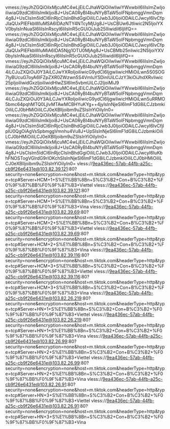 vmess://eyJhZGQiOiIxMjcuMC4wLjEiLCJhaWQiOiIwIiwiYWxwbiI6IiIsImZwIjoiIiwiaG9zdCI6IiIsImlkIjoi8J+UsCA0RyBI4buNYyBTaW5oIFNpbmggVmnDqm4g8J+UsCIsIm5ldCI6InRjcCIsInBhdGgiOiIiLCJwb3J0IjoiODAiLCJwcyI6IvCfpJlaQUxPIEFkbWluMSA6IDAzNTY4NTcyMjUg8J+UsCBUw6JtIiwic2N5IjoiYXV0byIsInNuaSI6IiIsInRscyI6IiIsInR5cGUiOiJub25lIiwidiI6IjIifQ==
vmess://eyJhZGQiOiIxMjcuMC4wLjEiLCJhaWQiOiIwIiwiYWxwbiI6IiIsImZwIjoiIiwiaG9zdCI6IiIsImlkIjoi8J+UsCA0RyBI4buNYyBTaW5oIFNpbmggVmnDqm4g8J+UsCIsIm5ldCI6InRjcCIsInBhdGgiOiIiLCJwb3J0IjoiODAiLCJwcyI6IvCfpJlaQUxPIEFkbWluMiA6IDA5Njg1OTU0MjAg8J+UsCBMb25nIiwic2N5IjoiYXV0byIsInNuaSI6IiIsInRscyI6IiIsInR5cGUiOiJub25lIiwidiI6IjIifQ==
vmess://eyJhZGQiOiIxMjcuMC4wLjEiLCJhaWQiOiIwIiwiYWxwbiI6IiIsImZwIjoiIiwiaG9zdCI6IiIsImlkIjoi8J+UsCA0RyBI4buNYyBTaW5oIFNpbmggVmnDqm4iLCJuZXQiOiJ0Y3AiLCJwYXRoIjoiIiwicG9ydCI6IjgwIiwicHMiOiLwn5S0SOG7lyBUcuG7oyA6IFZpZXR0ZWzwn5S4VmluYSDinIUiLCJzY3kiOiJhdXRvIiwic25pIjoiIiwidGxzIjoiIiwidHlwZSI6Im5vbmUiLCJ2IjoiMiJ9
vmess://eyJhZGQiOiIxMjcuMC4wLjEiLCJhaWQiOiIwIiwiYWxwbiI6IiIsImZwIjoiIiwiaG9zdCI6IiIsImlkIjoi8J+UsCA0RyBI4buNYyBTaW5oIFNpbmggVmnDqm4iLCJuZXQiOiJ0Y3AiLCJwYXRoIjoiIiwicG9ydCI6IjgwIiwicHMiOiLwn5uRRMO5bmc64pqhMTQ0LjIvMTAwMCBHYuKYg++4jyIsInNjeSI6ImF1dG8iLCJzbmkiOiIiLCJ0bHMiOiIiLCJ0eXBlIjoibm9uZSIsInYiOiIyIn0=
vmess://eyJhZGQiOiIxMjcuMC4wLjEiLCJhaWQiOiIwIiwiYWxwbiI6IiIsImZwIjoiIiwiaG9zdCI6IiIsImlkIjoi8J+UsCA0RyBI4buNYyBTaW5oIFNpbmggVmnDqm4g8J+UsCIsIm5ldCI6InRjcCIsInBhdGgiOiIiLCJwb3J0IjoiODAiLCJwcyI6IvCfjIpIU0QgOiAgVsSpbmggVmnhu4Vu8J+UpSIsInNjeSI6ImF1dG8iLCJzbmkiOiIiLCJ0bHMiOiIiLCJ0eXBlIjoibm9uZSIsInYiOiIyIn0=
vmess://eyJhZGQiOiIxMjcuMC4wLjEiLCJhaWQiOiIwIiwiYWxwbiI6IiIsImZwIjoiIiwiaG9zdCI6IiIsImlkIjoi8J+UsCA0RyBI4buNYyBTaW5oIFNpbmggVmnDqm4g8J+UsCIsIm5ldCI6InRjcCIsInBhdGgiOiIiLCJwb3J0IjoiODAiLCJwcyI6IuKbhFNOSTogVGlrdG9rIOKchSIsInNjeSI6ImF1dG8iLCJzbmkiOiIiLCJ0bHMiOiIiLCJ0eXBlIjoibm9uZSIsInYiOiIyIn0=
vless://9ea436ec-57ab-44fb-a25c-cb9f26e6431e@103.82.39.121:80?security=none&encryption=none&host=m.tiktok.com&headerType=http&type=tcp#Server+HCM+1+S%E1%BB%8Bn+S%C3%B2+Con+B%C3%B2+%F0%9F%87%BB%F0%9F%87%B3+Viettel
vless://9ea436ec-57ab-44fb-a25c-cb9f26e6431e@103.82.39.121:80?security=none&encryption=none&host=m.tiktok.com&headerType=http&type=tcp#Server+HCM+1+S%E1%BB%8Bn+S%C3%B2+Con+B%C3%B2+%F0%9F%87%BB%F0%9F%87%B3+Vina
vless://9ea436ec-57ab-44fb-a25c-cb9f26e6431e@103.82.39.69:80?security=none&encryption=none&host=m.tiktok.com&headerType=http&type=tcp#Server+HCM+2+S%E1%BB%8Bn+S%C3%B2+Con+B%C3%B2+%F0%9F%87%BB%F0%9F%87%B3+Viettel
vless://9ea436ec-57ab-44fb-a25c-cb9f26e6431e@103.82.39.69:80?security=none&encryption=none&host=m.tiktok.com&headerType=http&type=tcp#Server+HCM+2+S%E1%BB%8Bn+S%C3%B2+Con+B%C3%B2+%F0%9F%87%BB%F0%9F%87%B3+Vina
vless://9ea436ec-57ab-44fb-a25c-cb9f26e6431e@103.82.39.116:80?security=none&encryption=none&host=m.tiktok.com&headerType=http&type=tcp#Server+HCM+3+S%E1%BB%8Bn+S%C3%B2+Con+B%C3%B2+%F0%9F%87%BB%F0%9F%87%B3+Viettel
vless://9ea436ec-57ab-44fb-a25c-cb9f26e6431e@103.82.39.116:80?security=none&encryption=none&host=m.tiktok.com&headerType=http&type=tcp#Server+HCM+3+S%E1%BB%8Bn+S%C3%B2+Con+B%C3%B2+%F0%9F%87%BB%F0%9F%87%B3+Vina
vless://9ea436ec-57ab-44fb-a25c-cb9f26e6431e@103.82.26.219:80?security=none&encryption=none&host=m.tiktok.com&headerType=http&type=tcp#Server+HN+1+S%E1%BB%8Bn+S%C3%B2+Con+B%C3%B2+%F0%9F%87%BB%F0%9F%87%B3+Viettel
vless://9ea436ec-57ab-44fb-a25c-cb9f26e6431e@103.82.26.219:80?security=none&encryption=none&host=m.tiktok.com&headerType=http&type=tcp#Server+HN+1+S%E1%BB%8Bn+S%C3%B2+Con+B%C3%B2+%F0%9F%87%BB%F0%9F%87%B3+Vina
vless://9ea436ec-57ab-44fb-a25c-cb9f26e6431e@103.82.26.99:80?security=none&encryption=none&host=m.tiktok.com&headerType=http&type=tcp#Server+HN+2+S%E1%BB%8Bn+S%C3%B2+Con+B%C3%B2+%F0%9F%87%BB%F0%9F%87%B3+Viettel
vless://9ea436ec-57ab-44fb-a25c-cb9f26e6431e@103.82.26.99:80?security=none&encryption=none&host=m.tiktok.com&headerType=http&type=tcp#Server+HN+2+S%E1%BB%8Bn+S%C3%B2+Con+B%C3%B2+%F0%9F%87%BB%F0%9F%87%B3+Vina
vless://9ea436ec-57ab-44fb-a25c-cb9f26e6431e@103.82.26.91:80?security=none&encryption=none&host=m.tiktok.com&headerType=http&type=tcp#Server+HN+3+S%E1%BB%8Bn+S%C3%B2+Con+B%C3%B2+%F0%9F%87%BB%F0%9F%87%B3+Viettel
vless://9ea436ec-57ab-44fb-a25c-cb9f26e6431e@103.82.26.91:80?security=none&encryption=none&host=m.tiktok.com&headerType=http&type=tcp#Server+HN+3+S%E1%BB%8Bn+S%C3%B2+Con+B%C3%B2+%F0%9F%87%BB%F0%9F%87%B3+Vina
